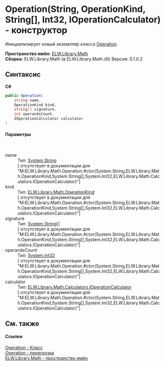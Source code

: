 # Operation(String, OperationKind, String[], Int32, IOperationCalculator) - конструктор
 

Инициализирует новый экземпляр класса <a href="T_ELW_Library_Math_Operation">Operation</a>

**Пространство имён:**&nbsp;<a href="N_ELW_Library_Math">ELW.Library.Math</a><br />**Сборка:**&nbsp;ELW.Library.Math (в ELW.Library.Math.dll) Версия: 0.1.0.2

## Синтаксис

**C#**<br />
``` C#
public Operation(
	string name,
	OperationKind kind,
	string[] signature,
	int operandsCount,
	IOperationCalculator calculator
)
```


#### Параметры
&nbsp;<dl><dt>name</dt><dd>Тип:&nbsp;<a href="http://msdn2.microsoft.com/ru-ru/library/s1wwdcbf" target="_blank">System.String</a><br />\[<param name="name"/> отсутствует в документации для "M:ELW.Library.Math.Operation.#ctor(System.String,ELW.Library.Math.OperationKind,System.String[],System.Int32,ELW.Library.Math.Calculators.IOperationCalculator)"\]</dd><dt>kind</dt><dd>Тип:&nbsp;<a href="T_ELW_Library_Math_OperationKind">ELW.Library.Math.OperationKind</a><br />\[<param name="kind"/> отсутствует в документации для "M:ELW.Library.Math.Operation.#ctor(System.String,ELW.Library.Math.OperationKind,System.String[],System.Int32,ELW.Library.Math.Calculators.IOperationCalculator)"\]</dd><dt>signature</dt><dd>Тип:&nbsp;<a href="http://msdn2.microsoft.com/ru-ru/library/s1wwdcbf" target="_blank">System.String</a>[]<br />\[<param name="signature"/> отсутствует в документации для "M:ELW.Library.Math.Operation.#ctor(System.String,ELW.Library.Math.OperationKind,System.String[],System.Int32,ELW.Library.Math.Calculators.IOperationCalculator)"\]</dd><dt>operandsCount</dt><dd>Тип:&nbsp;<a href="http://msdn2.microsoft.com/ru-ru/library/td2s409d" target="_blank">System.Int32</a><br />\[<param name="operandsCount"/> отсутствует в документации для "M:ELW.Library.Math.Operation.#ctor(System.String,ELW.Library.Math.OperationKind,System.String[],System.Int32,ELW.Library.Math.Calculators.IOperationCalculator)"\]</dd><dt>calculator</dt><dd>Тип:&nbsp;<a href="T_ELW_Library_Math_Calculators_IOperationCalculator">ELW.Library.Math.Calculators.IOperationCalculator</a><br />\[<param name="calculator"/> отсутствует в документации для "M:ELW.Library.Math.Operation.#ctor(System.String,ELW.Library.Math.OperationKind,System.String[],System.Int32,ELW.Library.Math.Calculators.IOperationCalculator)"\]</dd></dl>

## См. также


#### Ссылки
<a href="T_ELW_Library_Math_Operation">Operation - Класс</a><br /><a href="Overload_ELW_Library_Math_Operation__ctor">Operation - перегрузка</a><br /><a href="N_ELW_Library_Math">ELW.Library.Math - пространство имён</a><br />